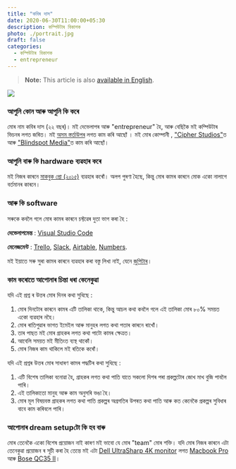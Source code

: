 ```yaml
---
title: "কবিৰ দাস"
date: 2020-06-30T11:00:00+05:30
description: কম্পিউটাৰ বিকাশক
photo: ./portrait.jpg
draft: false
categories:
  - কম্পিউটাৰ বিকাশক
  - entrepreneur
---
```


> **Note:** This article is also [available in English](/en/interviews/4/kabir-das/).

![](/interviews/4/portrait.jpg)

### আপুনি কোন আৰু আপুনি কি কৰে

মোৰ নাম কবিৰ দাস (২২ বছৰ)। মই দেভেলাপৰ আৰু "entrepreneur" হৈ, আৰু বেছিকৈ মই কম্পিউটাৰ ভিচনৰ লগত জৰিত। মই [অসম স্তৰ্তাউপৰ](http://startup.assam.gov.in/) লগত কাম কৰি আছোঁ । মই মোৰ কোম্পানী , ["Cipher Studios"]()ত আৰু ["Blindspot Media"](mediablidspot.in)ত কাম কৰি আছোঁ।

### আপুনি বাৰু কি hardware ব্যৱহাৰ কৰে

মই নিজৰ কাৰনে [মাকবুক প্ৰো (২০১৫)](https://www.laptopmag.com/reviews/laptops/apple-macbook-pro-retina-15-inch-2015) ব্যৱহাৰ কৰোঁ। অলপ পুৰণা হৈছে, কিন্তু মোৰ কামৰ কাৰনে মোক একো নালাগে বৰ্তমানৰ কাৰনে।

### আৰু কি software

সৰুকে কবলৈ গলে মোৰ কামৰ কাৰনে চফ্টৱেৰ দুতা ভাগ কৰা হৈ :

**দেভেলাপমেন্ত** : [Visual Studio Code](https://code.visualstudio.com/)

**মেনেজমেন্ট** : [Trello](https://trello.com/), [Slack](https://slack.com/), [Airtable](https://airtable.com/), [Numbers](https://www.apple.com/in/numbers/).

মই ইয়াতে সৰু সুৰা কামৰ কাৰনে ব্যৱহাৰ কৰা বস্তু লিখা নাই, যেনে [জুপিটাৰ](https://jupyter.org/)।

### কাম কৰোতে আপোনাৰ চিন্তা ধৰা কেনেকুৱা

যদি এই প্ৰশ্ন ৰ উত্তৰ মোৰ দিনৰ কথা সুধিছে :

1. মোৰ দিনটোৰ কাৰনে কামৰ এটি তালিকা থাকে, কিন্তু আচল কথা কবলৈ গলে এই তালিকা মোৰ ৮০% সময়ত একো ব্যৱহাৰ নহৈ।
2. মোৰ ৰাতিপুৱাৰ ভাগত ইমেইল আৰু মানুহৰ লগত কথা পতাৰ কাৰনে ৰাখোঁ।
3. তাৰ পাছত মই মোৰ গ্ৰাহকৰ লগত কথা পাটো কামৰ ক্ষেত্ৰত।
4. আবেলি সময়ত মই মীতিংত ব্যস্থ থাকোঁ।
5. মোৰ নিজৰ কাম থাকিলে মই ৰতিকে কৰোঁ।

যদি এই প্ৰশ্নৰ উত্তৰ মোৰ সাধাৰণ কামৰ পদ্ধটিৰ কথা সুধিছে :

1. এটি বিশেষ তালিকা বনোৱা হৈ, গ্ৰাহকৰ লগত কথা পাতি যাতে সকলো দিশৰ পৰা প্ৰকল্পটোৰ জোখ মাখ বুজি পাবলৈ পাৰি।
2. এই তালিকাতো মানুহ আৰু কাম অনুসৰি ভঙা হৈ।
3. মোৰ মূল বিষয়বস্ত গ্ৰাহকৰ লগত কথা পাতি প্ৰকল্পৰ অগ্ৰগতিৰ উপৰত কথা পাতি আৰু কত কেনেকৈ প্ৰকল্পৰ সুবিধাৰ বাবে কাম কৰিবলে পাৰি।

### আপোনাৰ dream setupটো কি হব বাৰু

মোৰ তেনেকৈ একো বিশেষ প্ৰয়োজন নাই কাৰণ মই ভাবো যে মোৰ "team" মোৰ শক্তি। যদি মোৰ নিজৰ কাৰনে এটা তেনেকুৱা প্ৰয়োজন ৰ সূচী কৰা হৈ তেন্তে মই এটা [Dell UltraSharp 4K monitor](https://www.dell.com/si/business/p/dell-u2718q-monitor/pd) লগত [Macbook Pro](https://www.apple.com/in/macbook-pro-16/) আৰু [Bose QC35 II](https://www.boseindia.com/en_in/products/headphones/over_ear_headphones/quietcomfort-35-wireless-ii.html#v=qc35_ii_black)।
